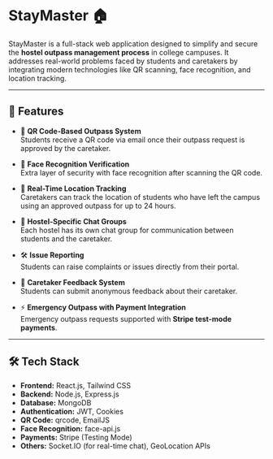 # StayMaster 🏠

StayMaster is a full-stack web application designed to simplify and secure the **hostel outpass management process** in college campuses. It addresses real-world problems faced by students and caretakers by integrating modern technologies like QR scanning, face recognition, and location tracking.

---

## 🚀 Features

- 📩 **QR Code-Based Outpass System**  
  Students receive a QR code via email once their outpass request is approved by the caretaker.

- 🧠 **Face Recognition Verification**  
  Extra layer of security with face recognition after scanning the QR code.

- 📍 **Real-Time Location Tracking**  
  Caretakers can track the location of students who have left the campus using an approved outpass for up to 24 hours.

- 💬 **Hostel-Specific Chat Groups**  
  Each hostel has its own chat group for communication between students and the caretaker.

- 🛠️ **Issue Reporting**  
  Students can raise complaints or issues directly from their portal.

- 🌟 **Caretaker Feedback System**  
  Students can submit anonymous feedback about their caretaker.

- ⚡ **Emergency Outpass with Payment Integration**  
  Emergency outpass requests supported with **Stripe test-mode payments**.

---

## 🛠 Tech Stack

- **Frontend:** React.js, Tailwind CSS
- **Backend:** Node.js, Express.js
- **Database:** MongoDB
- **Authentication:** JWT, Cookies
- **QR Code:** qrcode, EmailJS
- **Face Recognition:** face-api.js
- **Payments:** Stripe (Testing Mode)
- **Others:** Socket.IO (for real-time chat), GeoLocation APIs


